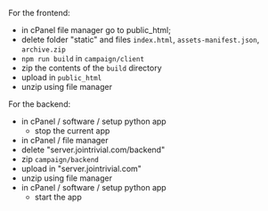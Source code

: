 For the frontend:
 - in cPanel file manager go to public_html;
 - delete folder "static" and files `index.html`, `assets-manifest.json`, `archive.zip`
 - `npm run build` in `campaign/client`
 - zip the contents of the `build` directory
 - upload in `public_html`
 - unzip using file manager

For the backend:
 - in cPanel / software / setup python app
   - stop the current app
 - in cPanel / file manager
 - delete "server.jointrivial.com/backend"
 - zip `campaign/backend`
 - upload in "server.jointrivial.com"
 - unzip using file manager
 - in cPanel / software / setup python app
   - start the app
